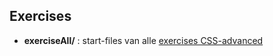 ## Exercises

- **exerciseAll/** : start-files van alle [exercises CSS-advanced](https://kuleuven-diepenbeek.github.io/fsweb-course/frontend/css_advanced/#opdrachten)

